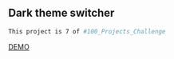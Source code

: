 ## Dark theme switcher

```bash
This project is 7 of #100_Projects_Challenge
```

[DEMO](https://100.yablonev.art/7)
